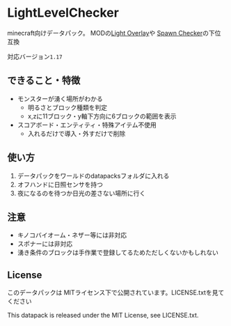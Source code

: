 # LightLevelChecker

minecraft向けデータパック。
MODの[Light Overlay](https://www.curseforge.com/minecraft/mc-mods/light-overlay)や
[Spawn Checker](https://www.dropbox.com/sh/mlfsx6b3z5ek8wv/Oyz8_2pnnq/SpawnChecker)の下位互換

対応バージョン`1.17`

## できること・特徴

- モンスターが湧く場所がわかる
  - 明るさとブロック種類を判定
  - x,zに11ブロック・y軸下方向に6ブロックの範囲を表示
- スコアボード・エンティティ・特殊アイテム不使用
  - 入れるだけで導入・外すだけで削除

## 使い方

1. データパックをワールドのdatapacksフォルダに入れる
2. オフハンドに日照センサを持つ
3. 夜になるのを待つか日光の差さない場所に行く

## 注意

- キノコバイオーム・ネザー等には非対応
- スポナーには非対応
- 湧き条件のブロックは手作業で登録してるためただしくないかもしれない

## License

このデータパックは MITライセンス下で公開されています。LICENSE.txtを見てください

This datapack is released under the MIT License, see LICENSE.txt.
